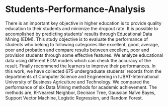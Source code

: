 # Students-Performance-Analysis
There is an important key objective in higher education is to provide quality education to their students and minimize the dropout rate. It is possible to accomplished by predicting students' results through Educational Data Mining (EDM). This study objective is to evaluate the performance of students who belong to following categories like excellent, good, average, poor and probation and compare results between excellent, poor and provision students through some effective features. We analyze educational data using different EDM models which can check the accuracy of the result. Finally recommend the learners to improve their performances. In this work, we have collected 675 undergraduate students’ records from the departments of Computer Science and Engineering in IUBAT-International University of Business Agriculture and Technology. We compared the performance of six Data Mining  methods for academic achievement. The methods are, K-Nearest Neighbor, Decision Tree, Gaussian Naïve Bayes, Support Vector Machine, Logistic Regression, and Random Forest.
